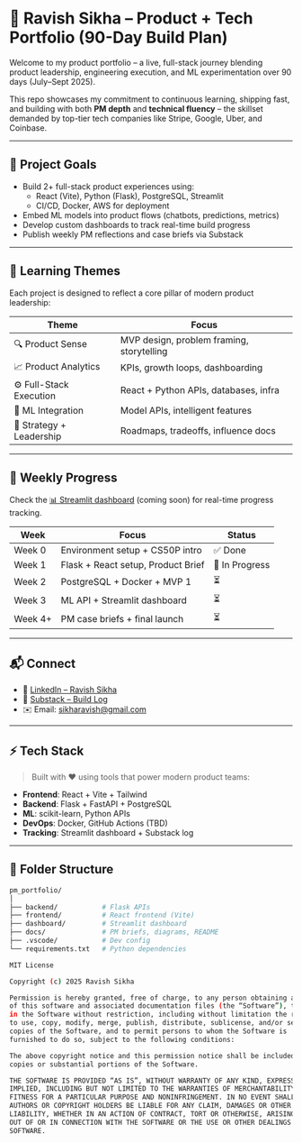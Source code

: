 # 🚀 Ravish Sikha – Product + Tech Portfolio (90-Day Build Plan)

Welcome to my product portfolio – a live, full-stack journey blending product leadership, engineering execution, and ML experimentation over 90 days (July–Sept 2025).

This repo showcases my commitment to continuous learning, shipping fast, and building with both **PM depth** and **technical fluency** – the skillset demanded by top-tier tech companies like Stripe, Google, Uber, and Coinbase.

---

## 📌 Project Goals

- Build 2+ full-stack product experiences using:
  - React (Vite), Python (Flask), PostgreSQL, Streamlit
  - CI/CD, Docker, AWS for deployment
- Embed ML models into product flows (chatbots, predictions, metrics)
- Develop custom dashboards to track real-time build progress
- Publish weekly PM reflections and case briefs via Substack

---

## 🧠 Learning Themes

Each project is designed to reflect a core pillar of modern product leadership:

| Theme | Focus |
|-------|-------|
| 🔍 Product Sense | MVP design, problem framing, storytelling |
| 📈 Product Analytics | KPIs, growth loops, dashboarding |
| ⚙️ Full-Stack Execution | React + Python APIs, databases, infra |
| 🧪 ML Integration | Model APIs, intelligent features |
| 🧭 Strategy + Leadership | Roadmaps, tradeoffs, influence docs |

---

## 📆 Weekly Progress

Check the [📊 Streamlit dashboard](#) (coming soon) for real-time progress tracking.

| Week | Focus | Status |
|------|-------|--------|
| Week 0 | Environment setup + CS50P intro | ✅ Done |
| Week 1 | Flask + React setup, Product Brief | 🔄 In Progress |
| Week 2 | PostgreSQL + Docker + MVP 1 | ⏳ |
| Week 3 | ML API + Streamlit dashboard | ⏳ |
| Week 4+ | PM case briefs + final launch | ⏳ |

---

## 📬 Connect

- 🔗 [LinkedIn – Ravish Sikha](https://linkedin.com/in/sikharavish)
- 📝 [Substack – Build Log](https://ravishsikha.substack.com)
- ✉️ Email: sikharavish@gmail.com

---

## ⚡ Tech Stack

> Built with ❤️ using tools that power modern product teams:

- **Frontend**: React + Vite + Tailwind
- **Backend**: Flask + FastAPI + PostgreSQL
- **ML**: scikit-learn, Python APIs
- **DevOps**: Docker, GitHub Actions (TBD)
- **Tracking**: Streamlit dashboard + Substack log

---

## 📁 Folder Structure

```bash
pm_portfolio/
│
├── backend/           # Flask APIs
├── frontend/          # React frontend (Vite)
├── dashboard/         # Streamlit dashboard
├── docs/              # PM briefs, diagrams, README
├── .vscode/           # Dev config
└── requirements.txt   # Python dependencies

MIT License

Copyright (c) 2025 Ravish Sikha

Permission is hereby granted, free of charge, to any person obtaining a copy
of this software and associated documentation files (the “Software”), to deal
in the Software without restriction, including without limitation the rights
to use, copy, modify, merge, publish, distribute, sublicense, and/or sell
copies of the Software, and to permit persons to whom the Software is
furnished to do so, subject to the following conditions:

The above copyright notice and this permission notice shall be included in all
copies or substantial portions of the Software.

THE SOFTWARE IS PROVIDED “AS IS”, WITHOUT WARRANTY OF ANY KIND, EXPRESS OR
IMPLIED, INCLUDING BUT NOT LIMITED TO THE WARRANTIES OF MERCHANTABILITY,
FITNESS FOR A PARTICULAR PURPOSE AND NONINFRINGEMENT. IN NO EVENT SHALL THE
AUTHORS OR COPYRIGHT HOLDERS BE LIABLE FOR ANY CLAIM, DAMAGES OR OTHER
LIABILITY, WHETHER IN AN ACTION OF CONTRACT, TORT OR OTHERWISE, ARISING FROM,
OUT OF OR IN CONNECTION WITH THE SOFTWARE OR THE USE OR OTHER DEALINGS IN THE
SOFTWARE.

